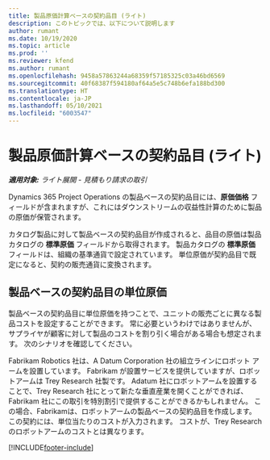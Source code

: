```yaml
---
title: 製品原価計算ベースの契約品目 (ライト)
description: このトピックでは、以下について説明します
author: rumant
ms.date: 10/19/2020
ms.topic: article
ms.prod: ''
ms.reviewer: kfend
ms.author: rumant
ms.openlocfilehash: 9458a57863244a68359f57185325c03a46bd6569
ms.sourcegitcommit: 40f68387f594180af64a5e5c748b6efa188bd300
ms.translationtype: HT
ms.contentlocale: ja-JP
ms.lasthandoff: 05/10/2021
ms.locfileid: "6003547"
---
```

# <a name="cost-product-based-contract-lines---lite"></a>製品原価計算ベースの契約品目 (ライト)

_**適用対象:** ライト展開 - 見積もり請求の取引_


Dynamics 365 Project Operations の製品ベースの契約品目には、**原価価格** フィールドが含まれますが、これにはダウンストリームの収益性計算のために製品の原価が保管されます。

カタログ製品に対して製品ベースの契約品目が作成されると、品目の原価は製品カタログの **標準原価** フィールドから取得されます。 製品カタログの **標準原価** フィールドは、組織の基準通貨で設定されています。 単位原価が契約品目で既定になると、契約の販売通貨に変換されます。

## <a name="unit-cost-on-a-product-based-contract-line"></a>製品ベースの契約品目の単位原価

製品ベースの契約品目に単位原価を持つことで、ユニットの販売ごとに異なる製品コストを設定することができます。 常に必要というわけではありませんが、サプライヤが顧客に対して製品のコストを割り引く場合がある場合も想定されます。 次のシナリオを確認してください。

Fabrikam Robotics 社は、A Datum Corporation 社の組立ラインにロボット アームを設置しています。 Fabrikam が設置サービスを提供していますが、ロボットアームは Trey Research 社製です。 Adatum 社にロボットアームを設置することで、Trey Research 社にとって新たな垂直産業を開くことができれば、Fabrikam 社にこの取引を特別割引で提供することができるかもしれません。 この場合、Fabrikamは、ロボットアームの製品ベースの契約品目を作成します。 この契約には、単位当たりのコストが入力されます。 コストが、Trey Research のロボットアームのコストとは異なります。


[!INCLUDE[footer-include](../../includes/footer-banner.md)]